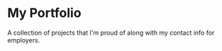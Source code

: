 # My Portfolio

A collection of projects that I'm proud of along with my contact info for employers.
